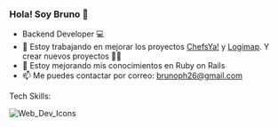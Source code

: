 ### Hola! Soy Bruno 👋

- Backend Developer 💻
- 🔭 Estoy trabajando en mejorar los proyectos [ChefsYa!](http://www.chefsya.xyz/) y [Logimap](https://logimap.herokuapp.com/). Y crear nuevos proyectos 👨‍💻
- 🌱 Estoy mejorando mis conocimientos en Ruby on Rails
- 📫 Me puedes contactar por correo: brunoph26@gmail.com

Tech Skills: 

![Web_Dev_Icons](https://user-images.githubusercontent.com/87345401/155767069-1fb16dd0-c70c-467d-8acc-e3d3f00dfdd0.png)
